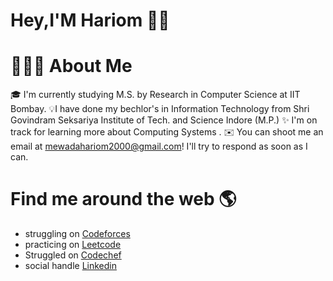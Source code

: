 # Hey,I'M Hariom  👋🏾   


# 👨🏻‍💻  About Me
 🎓  I'm currently studying M.S. by Research in Computer Science at IIT Bombay.
 💡I have done my bechlor's in Information Technology from Shri Govindram Seksariya Institute of Tech. and Science Indore (M.P.)
 ✨ I'm on track for learning more about Computing Systems .
 ✉️ You can shoot me an email at mewadahariom2000@gmail.com! I'll try to respond as soon as I can.    
 
 
 # Find me around the web 🌎

- struggling on [Codeforces](https://codeforces.com/profile/Harry__9522)
- practicing on [Leetcode](https://leetcode.com/mewadahariom2000/)
- Struggled on [Codechef](https://www.codechef.com/users/harry____9522)
- social handle [Linkedin](https://www.linkedin.com/in/hariom-mewada-799207193/)
